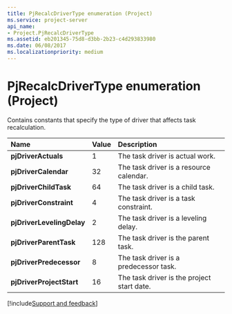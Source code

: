 ```yaml
---
title: PjRecalcDriverType enumeration (Project)
ms.service: project-server
api_name:
- Project.PjRecalcDriverType
ms.assetid: eb201345-75d8-d3bb-2b23-c4d293833980
ms.date: 06/08/2017
ms.localizationpriority: medium
---
```



# PjRecalcDriverType enumeration (Project)

Contains constants that specify the type of driver that affects task recalculation.



|Name|Value|Description|
|:-----|:-----|:-----|
|**pjDriverActuals**|1|The task driver is actual work.|
|**pjDriverCalendar**|32|The task driver is a resource calendar.|
|**pjDriverChildTask**|64|The task driver is a child task.|
|**pjDriverConstraint**|4|The task driver is a task constraint.|
|**pjDriverLevelingDelay**|2|The task driver is a leveling delay.|
|**pjDriverParentTask**|128|The task driver is the parent task.|
|**pjDriverPredecessor**|8|The task driver is a predecessor task.|
|**pjDriverProjectStart**|16|The task driver is the project start date.|

[!include[Support and feedback](~/includes/feedback-boilerplate.md)]